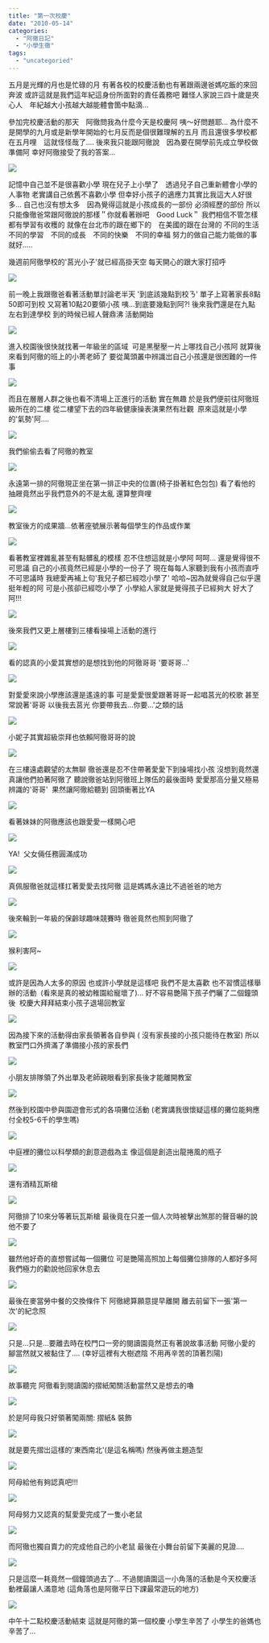 ```yaml
---
title: "第一次校慶"
date: "2010-05-14"
categories: 
  - "阿徹日記"
  - "小學生徹"
tags: 
  - "uncategoried"
---
```


五月是光輝的月也是忙碌的月 有著各校的校慶活動也有著跟兩邊爸媽吃飯的來回奔波 或許這就是我們這年紀這身份所面對的責任義務吧 難怪人家說三四十歲是夾心人　年紀越大小孩越大越能體會箇中點滴...

參加完校慶活動的那天　阿徹問我為什麼今天是校慶阿 咦～好問題耶... 為什麼不是開學的九月或是新學年開始的七月反而是個很難理解的五月 而且還很多學校都在五月哩　這就怪怪哉了.... 後來我只能跟阿徹說　因為要在開學前先成立學校做準備阿 幸好阿徹接受了我的答案...

![](images/4585055347_74660e7d91.jpg)

記憶中自己並不是很喜歡小學 現在兒子上小學了　透過兒子自己重新體會小學的人事物 老實講自己依舊不喜歡小學 但幸好小孩子的適應力其實比我這大人好很多... 自己也沒有想太多　因為覺得這就是小孩成長的一部份 必須經歷的部份 所以只能像徹爸常跟阿徹說的那樣＂你就看著辦吧　Good Luck＂ 我們相信不管怎樣都有學習有收穫的 就像在台北市的跟在鄉下的　在美國的跟在台灣的 不同的生活　不同的學習　不同的成長　不同的快樂　不同的幸福 努力的做自己能力能做的事就好.....

幾週前阿徹學校的'莒光小子'就已經高掛天空 每天開心的跟大家打招呼

![](images/4585682266_9e90fc8a2d.jpg)

前一晚上我跟徹爸看著活動單討論老半天 '到底該幾點到校ㄋ' 單子上寫著家長8點50即可到校 又寫著10點20要領小孩 咦...到底要幾點到阿?! 後來我們還是在九點左右到達學校 到的時候已經人聲鼎沸 活動開始

![](images/4585682166_85295ea20e.jpg)

進入校園後很快就找著一年級坐的區域  可是黑壓壓一片上哪找自己小孩阿 就算後來看到阿徹的班上的小菁老師了 要從萬頭叢中辨識岀自己小孩還是很困難的一件事

![](images/4585682046_aed1361101.jpg)

而且在層層人群之後也看不清場上正進行的活動 實在無趣 於是我們便前往阿徹班級所在的二樓 從二樓望下去的四年級健康操表演果然有壯觀  原來這就是小學的'氣勢'阿....

![](images/4585055967_fddb16d080.jpg)

我們偷偷去看了阿徹的教室

![](images/4585055591_68103831e3.jpg)

永遠第一排的阿徹現正坐在第一排正中央的位置(椅子掛著紅色包包) 看了看他的抽屜竟然出乎我們意外的不是太亂 還算整齊哩

![](images/4585055751_fa93b3fe0d.jpg)

教室後方的成果牆...依著座號展示著每個學生的作品或作業

![](images/4585055467_152bf9035d.jpg)

看著教室裡雜亂甚至有點髒亂的模樣 忍不住想這就是小學阿 呵呵... 還是覺得很不可思議 自己的小孩竟然已經是小學的一份子了 現在每每人家聽到我有小孩而直呼不可思議時 我總愛再補上句'我兒子都已經唸小學了' 哈哈~因為就覺得自己似乎還挺年輕的阿 可是小孩卻已經唸小學了 小學給人家就是覺得孩子已經夠大 好大了阿!!!

![](images/4585055041_8ce63a206c.jpg)

後來我們又更上層樓到三樓看操場上活動的進行

![](images/4585680670_9415142cc3.jpg)

看的認真的小愛其實想的是想找到他的阿徹哥哥 '要哥哥...'

![](images/4585054915_c95513227a.jpg)

對愛愛來說小學應該還是遙遠的事 可是愛愛很愛跟著哥哥一起唱莒光的校歌 甚至常說著'哥哥 以後我去莒光 你要帶我去...你要...'之類的話

![](images/4585680354_f10d9dc1c7.jpg)

小妮子其實超級崇拜也依賴阿徹哥哥的說

![](images/4585054689_e9820a1204.jpg)

在三樓遠處觀望的太無聊 徹爸還是忍不住帶著愛愛下到操場找小孩 沒想到竟然還真讓他們拍著阿徹了 聽說徹爸站到阿徹班上隊伍的最後面時 愛愛那高分量又極易辨識的'哥哥'  果然讓阿徹給聽到 回頭衝著比YA

![](images/4585054245_5e61c31382.jpg)

看著妹妹的阿徹應該也跟愛愛一樣開心吧

![](images/4585679164_0f0ded986f.jpg)

YA!  父女倆任務圓滿成功

![](images/4585678782_0168c98d6f.jpg)

真佩服徹爸就這樣扛著愛愛去找阿徹 這是媽媽永遠比不過爸爸的地方

![](images/4585678966_3892f201e6.jpg)

後來輪到一年級的保齡球趣味競賽時 徹爸竟然也照到阿徹了

![](images/4585052951_cf0a5789c9.jpg)

猴利害阿~

![](images/4585678276_30b6a9f017.jpg)

或許是因為人太多的原因 也或許小學就是這樣吧 我們不是太喜歡 也不習慣這樣舉辦的活動  (看來是真的被幼稚園給寵壞了)... 好不容易艷陽下孩子們曬了二個鐘頭後  校慶大拜拜結束小孩子退場回教室

![](images/4585052131_50c03f9ebf.jpg)

因為接下來的活動得由家長領著各自參與 ( 沒有家長接的小孩只能待在教室) 所以教室門口外擠滿了準備接小孩的家長們

![](images/4585052001_cdeaef976d.jpg)

小朋友排隊領了外出單及老師親眼看到家長後才能離開教室

![](images/4585051645_cab2a84295.jpg)

然後到校園中參與園遊會形式的各項攤位活動 (老實講我很懷疑這樣的攤位能夠應付全校5-6千的學生嗎)

![](images/4585678094_b32db255d6.jpg)

中庭裡的攤位以科學類的創意遊戲為主 像這個是創造出龍捲風的瓶子

![](images/4585677046_6d5e5917af.jpg)

還有酒精瓦斯槍

![](images/4585051311_77ee506279.jpg)

阿徹排了10來分等著玩瓦斯槍 最後竟在只差一個人次時被擊出煞那的聲音嚇的說他不要了

![](images/4585051133_b0ddd56d93.jpg)

雖然他好奇的直想嘗試每一個攤位 可是艷陽高照加上每個攤位排隊的人都好多阿 我們極力的勸說他回家休息去

![](images/4585050811_de8655b989.jpg)

最後在麥當勞中餐的交換條件下 阿徹總算願意提早離開 離去前留下一張'第一次'的紀念照

![](images/4585050203_790a9c48c2.jpg)

只是...只是...要離去時在校門口一旁的閱讀園竟然正有著說故事活動 阿徹小愛的腳當然就又被黏住了.... (幸好這裡有大樹遮陰 不用再辛苦的頂著烈陽)

![](images/4585675580_75c9418985.jpg)

故事聽完 阿徹看到閱讀園的摺紙闖關活動當然又是想去的嚕

![](images/4585049237_5894f17154.jpg)

於是阿母我只好領著闖兩關: 摺紙& 裝飾

![](images/4585674540_9cc99b0e04.jpg)

就是要先摺岀這樣的'東西南北'(是這名稱嗎) 然後再做主題造型

![](images/4585674004_5146afe1ec.jpg)

阿母給他有夠認真吧!!!

![](images/4585048695_5ec3047aa4.jpg)

阿母努力又認真的幫愛愛完成了一隻小老鼠

![](images/4585673830_60ee17fcce.jpg)

而阿徹也獨自賣力的完成他自己的小老鼠 最後在小舞台前留下美麗的見證....

![](images/4585673638_daffc51ba2.jpg)

只是這麼一耗竟然一個鐘頭過去了... 不過閱讀園這一小角落的活動是今天校慶活動裡最讓人滿意地 (這角落也是阿徹平日下課最常遊玩的地方)

![](images/4585673492_fd7647554e.jpg)

中午十二點校慶活動結束 這就是阿徹的第一個校慶 小學生辛苦了 小學生的爸媽也辛苦了...
